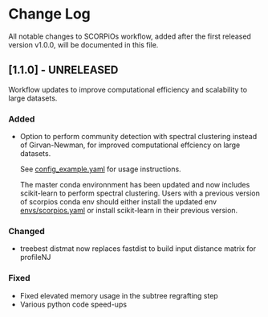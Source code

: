 
# Change Log

All notable changes to SCORPiOs workflow, added after the first released version v1.0.0, will be documented in this file.
  
## [1.1.0] - UNRELEASED
 
Workflow updates to improve computational efficiency and scalability to large datasets.
 
### Added
- Option to perform community detection with spectral clustering instead of Girvan-Newman, for improved computational effciency on large datasets.

    See [config_example.yaml](config_example.yaml) for usage instructions.

    The master conda environnment has been updated and now includes scikit-learn to perform spectral clustering. Users with a previous version of scorpios conda env should either install the updated env [envs/scorpios.yaml](envs/scorpios.yaml) or install scikit-learn in their previous version.
 
### Changed
- treebest distmat now replaces fastdist to build input distance matrix for profileNJ
 
### Fixed
- Fixed elevated memory usage in the subtree regrafting step
- Various python code speed-ups
